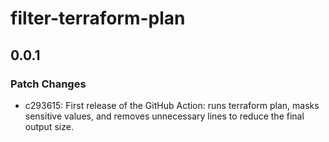 # filter-terraform-plan

## 0.0.1

### Patch Changes

- c293615: First release of the GitHub Action: runs terraform plan, masks sensitive values, and removes unnecessary lines to reduce the final output size.
